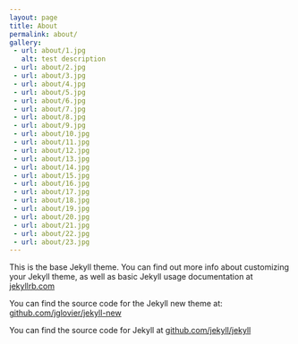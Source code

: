 ```yaml
---
layout: page
title: About
permalink: about/
gallery: 
 - url: about/1.jpg
   alt: test description
 - url: about/2.jpg
 - url: about/3.jpg
 - url: about/4.jpg
 - url: about/5.jpg
 - url: about/6.jpg
 - url: about/7.jpg
 - url: about/8.jpg
 - url: about/9.jpg
 - url: about/10.jpg
 - url: about/11.jpg
 - url: about/12.jpg
 - url: about/13.jpg
 - url: about/14.jpg
 - url: about/15.jpg
 - url: about/16.jpg
 - url: about/17.jpg
 - url: about/18.jpg
 - url: about/19.jpg
 - url: about/20.jpg
 - url: about/21.jpg
 - url: about/22.jpg
 - url: about/23.jpg
---
```


This is the base Jekyll theme. You can find out more info about customizing your Jekyll theme, as well as basic Jekyll usage documentation at [jekyllrb.com](http://jekyllrb.com/)

You can find the source code for the Jekyll new theme at: [github.com/jglovier/jekyll-new](https://github.com/jglovier/jekyll-new)

You can find the source code for Jekyll at [github.com/jekyll/jekyll](https://github.com/jekyll/jekyll)
